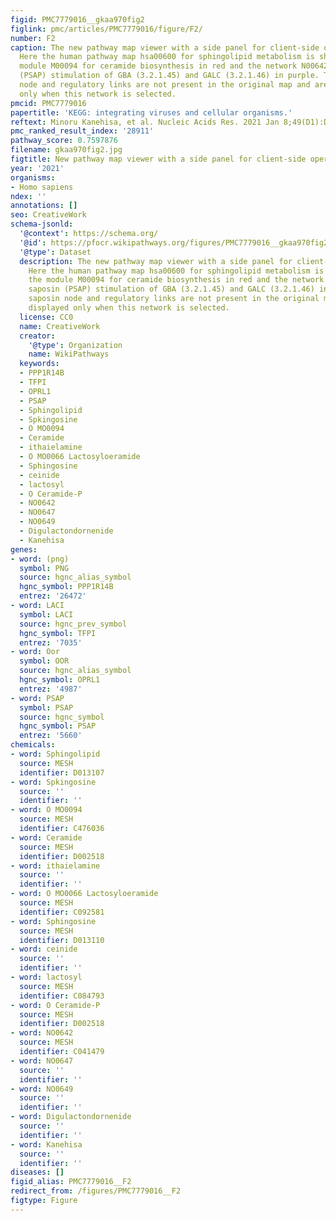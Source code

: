 ```yaml
---
figid: PMC7779016__gkaa970fig2
figlink: pmc/articles/PMC7779016/figure/F2/
number: F2
caption: The new pathway map viewer with a side panel for client-side operations.
  Here the human pathway map hsa00600 for sphingolipid metabolism is shown with the
  module M00094 for ceramide biosynthesis in red and the network N00642 for saposin
  (PSAP) stimulation of GBA (3.2.1.45) and GALC (3.2.1.46) in purple. The saposin
  node and regulatory links are not present in the original map and are displayed
  only when this network is selected.
pmcid: PMC7779016
papertitle: 'KEGG: integrating viruses and cellular organisms.'
reftext: Minoru Kanehisa, et al. Nucleic Acids Res. 2021 Jan 8;49(D1):D545-D551.
pmc_ranked_result_index: '28911'
pathway_score: 0.7597876
filename: gkaa970fig2.jpg
figtitle: New pathway map viewer with a side panel for client-side operations
year: '2021'
organisms:
- Homo sapiens
ndex: ''
annotations: []
seo: CreativeWork
schema-jsonld:
  '@context': https://schema.org/
  '@id': https://pfocr.wikipathways.org/figures/PMC7779016__gkaa970fig2.html
  '@type': Dataset
  description: The new pathway map viewer with a side panel for client-side operations.
    Here the human pathway map hsa00600 for sphingolipid metabolism is shown with
    the module M00094 for ceramide biosynthesis in red and the network N00642 for
    saposin (PSAP) stimulation of GBA (3.2.1.45) and GALC (3.2.1.46) in purple. The
    saposin node and regulatory links are not present in the original map and are
    displayed only when this network is selected.
  license: CC0
  name: CreativeWork
  creator:
    '@type': Organization
    name: WikiPathways
  keywords:
  - PPP1R14B
  - TFPI
  - OPRL1
  - PSAP
  - Sphingolipid
  - Spkingosine
  - O MO0094
  - Ceramide
  - ithaielamine
  - O MO0066 Lactosyloeramide
  - Sphingosine
  - ceinide
  - lactosyl
  - O Ceramide-P
  - NO0642
  - NO0647
  - NO0649
  - Digulactondornenide
  - Kanehisa
genes:
- word: (png)
  symbol: PNG
  source: hgnc_alias_symbol
  hgnc_symbol: PPP1R14B
  entrez: '26472'
- word: LACI
  symbol: LACI
  source: hgnc_prev_symbol
  hgnc_symbol: TFPI
  entrez: '7035'
- word: Oor
  symbol: OOR
  source: hgnc_alias_symbol
  hgnc_symbol: OPRL1
  entrez: '4987'
- word: PSAP
  symbol: PSAP
  source: hgnc_symbol
  hgnc_symbol: PSAP
  entrez: '5660'
chemicals:
- word: Sphingolipid
  source: MESH
  identifier: D013107
- word: Spkingosine
  source: ''
  identifier: ''
- word: O MO0094
  source: MESH
  identifier: C476036
- word: Ceramide
  source: MESH
  identifier: D002518
- word: ithaielamine
  source: ''
  identifier: ''
- word: O MO0066 Lactosyloeramide
  source: MESH
  identifier: C092581
- word: Sphingosine
  source: MESH
  identifier: D013110
- word: ceinide
  source: ''
  identifier: ''
- word: lactosyl
  source: MESH
  identifier: C084793
- word: O Ceramide-P
  source: MESH
  identifier: D002518
- word: NO0642
  source: MESH
  identifier: C041479
- word: NO0647
  source: ''
  identifier: ''
- word: NO0649
  source: ''
  identifier: ''
- word: Digulactondornenide
  source: ''
  identifier: ''
- word: Kanehisa
  source: ''
  identifier: ''
diseases: []
figid_alias: PMC7779016__F2
redirect_from: /figures/PMC7779016__F2
figtype: Figure
---
```


